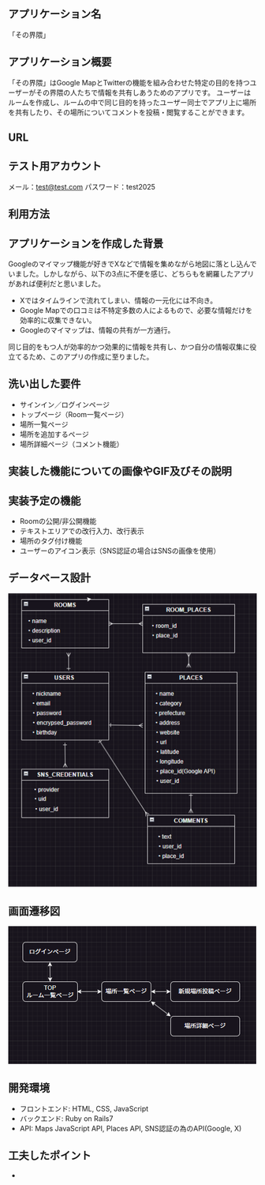 ## アプリケーション名
「その界隈」

## アプリケーション概要
「その界隈」はGoogle MapとTwitterの機能を組み合わせた特定の目的を持つユーザーがその界隈の人たちで情報を共有しあうためのアプリです。
ユーザーはルームを作成し、ルームの中で同じ目的を持ったユーザー同士でアプリ上に場所を共有したり、その場所についてコメントを投稿・閲覧することができます。

## URL

## テスト用アカウント
メール：test@test.com
パスワード：test2025
## 利用方法
## アプリケーションを作成した背景
Googleのマイマップ機能が好きでXなどで情報を集めながら地図に落とし込んでいました。しかしながら、以下の3点に不便を感じ、どちらもを網羅したアプリがあれば便利だと思いました。

- Xではタイムラインで流れてしまい、情報の一元化には不向き。
- Google Mapでの口コミは不特定多数の人によるもので、必要な情報だけを効率的に収集できない。
- Googleのマイマップは、情報の共有が一方通行。

同じ目的をもつ人が効率的かつ効果的に情報を共有し、かつ自分の情報収集に役立てるため、このアプリの作成に至りました。

## 洗い出した要件
- サインイン／ログインページ
- トップページ（Room一覧ページ）
- 場所一覧ページ
- 場所を追加するページ
- 場所詳細ページ（コメント機能）
## 実装した機能についての画像やGIF及びその説明
## 実装予定の機能
- Roomの公開/非公開機能
- テキストエリアでの改行入力、改行表示
- 場所のタグ付け機能
- ユーザーのアイコン表示（SNS認証の場合はSNSの画像を使用）
## データベース設計
![alt text](image-1.png)
## 画面遷移図
![alt text](image-2.png)
## 開発環境
- フロントエンド: HTML, CSS, JavaScript
- バックエンド: Ruby on Rails7
- API: Maps JavaScript API, Places API, SNS認証の為のAPI(Google, X)
## 工夫したポイント
- 
